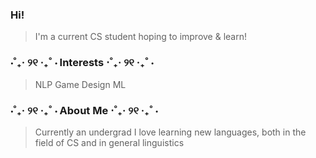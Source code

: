 ### Hi!
> I'm a current CS student hoping to improve & learn!

### ⋅˚₊‧ ୨୧ ‧₊˚ ⋅ Interests ⋅˚₊‧ ୨୧ ‧₊˚ ⋅
> NLP 
> Game Design
> ML

### ⋅˚₊‧ ୨୧ ‧₊˚ ⋅ About Me ⋅˚₊‧ ୨୧ ‧₊˚ ⋅
> Currently an undergrad
> I love learning new languages, both in the field of CS and in general linguistics

